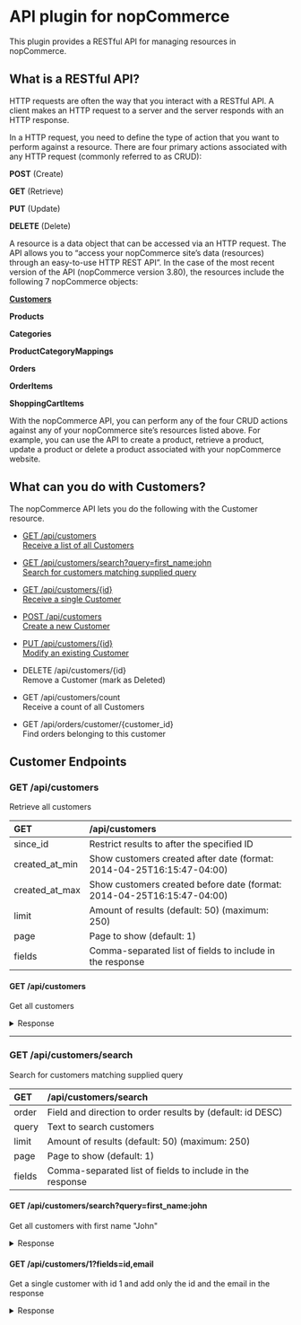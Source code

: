 # API plugin for nopCommerce

This plugin provides a RESTful API for managing resources in nopCommerce.

## What is a RESTful API?


HTTP requests are often the way that you interact with a RESTful API.
A client makes an HTTP request to a server and the server responds with an HTTP response.

In a HTTP request, you need to define the type of action that you want to perform against a resource. There are four primary actions associated with any HTTP request (commonly referred to as CRUD):

**POST** (Create)

**GET** (Retrieve)

**PUT** (Update)

**DELETE** (Delete)

A resource is a data object that can be accessed via an HTTP request. The API allows you to “access your nopCommerce site’s data (resources) through an easy-to-use HTTP REST API”. In the case of the most recent version of the API (nopCommerce version 3.80), the resources include the following 7 nopCommerce objects:

[**Customers**](#what-can-you-do-with-customers)

**Products**

**Categories**

**ProductCategoryMappings**

**Orders**

**OrderItems**

**ShoppingCartItems**

With the nopCommerce API, you can perform any of the four CRUD actions against any of your nopCommerce site’s resources listed above. For example, you can use the API to create a product, retrieve a product, update a product or delete a product associated with your nopCommerce website.

## What can you do with Customers?

The nopCommerce API lets you do the following with the Customer resource.

+ [GET /api/customers  
Receive a list of all Customers](#get-apicustomers)

+ [GET /api/customers/search?query=first_name:john  
Search for customers matching supplied query](#get-apicustomerssearch)

+ [GET /api/customers/{id}  
Receive a single Customer](#get-apicustomersid)

+ [POST /api/customers  
Create a new Customer](#post-apicustomers)

+ [PUT /api/customers/{id}  
Modify an existing Customer](#put-apicustomersid)

+ DELETE /api/customers/{id}  
Remove a Customer (mark as Deleted)

+ GET /api/customers/count  
Receive a count of all Customers

+ GET /api/orders/customer/{customer_id}  
Find orders belonging to this customer

## Customer Endpoints


### GET /api/customers  
Retrieve all customers

|  GET |  /api/customers |
|:---|:---|
|  since_id |  Restrict results to after the specified ID |
|  created_at_min |  Show customers created after date (format: 2014-04-25T16:15:47-04:00) |
|  created_at_max |  Show customers created before date (format: 2014-04-25T16:15:47-04:00) |
|  limit |  Amount of results (default: 50) (maximum: 250) |
|  page |  Page to show (default: 1) |
|  fields |  Comma-separated list of fields to include in the response |

#### GET /api/customers  
Get all customers

<details><summary>Response</summary><p>
```json
         HTTP/1.1 200 OK
         
{
  "customers": [
    {
      "shopping_cart_items": [],
      "billing_address": {
        "id": "1",
        "first_name": "John",
        "last_name": "Smith",
        "email": "admin@yourStore.com",
        "company": "Nop Solutions Ltd",
        "country_id": 1,
        "country": "United States",
        "state_province_id": 40,
        "city": "New York",
        "address1": "21 West 52nd Street",
        "address2": "",
        "zip_postal_code": "10021",
        "phone_number": "12345678",
        "fax_number": "",
        "customer_attributes": null,
        "created_on_utc": "2016-09-30T08:56:13.85",
        "province": "New York"
      },
      "shipping_address": {
        "id": "1",
        "first_name": "John",
        "last_name": "Smith",
        "email": "admin@yourStore.com",
        "company": "Nop Solutions Ltd",
        "country_id": 1,
        "country": "United States",
        "state_province_id": 40,
        "city": "New York",
        "address1": "21 West 52nd Street",
        "address2": "",
        "zip_postal_code": "10021",
        "phone_number": "12345678",
        "fax_number": "",
        "customer_attributes": null,
        "created_on_utc": "2016-09-30T08:56:13.85",
        "province": "New York"
      },
      "addresses": [
        {
          "id": "1",
          "first_name": "John",
          "last_name": "Smith",
          "email": "admin@yourStore.com",
          "company": "Nop Solutions Ltd",
          "country_id": 1,
          "country": "United States",
          "state_province_id": 40,
          "city": "New York",
          "address1": "21 West 52nd Street",
          "address2": "",
          "zip_postal_code": "10021",
          "phone_number": "12345678",
          "fax_number": "",
          "customer_attributes": null,
          "created_on_utc": "2016-09-30T08:56:13.85",
          "province": "New York"
        }
      ],
      "id": "1",
      "username": "admin@yourStore.com",
      "email": "admin@yourStore.com",
      "first_name": "John",
      "last_name": "Smith",
      "admin_comment": null,
      "is_tax_exempt": false,
      "has_shopping_cart_items": false,
      "active": true,
      "deleted": false,
      "is_system_account": false,
      "system_name": null,
      "last_ip_address": "127.0.0.1",
      "created_on_utc": "2016-09-30T08:56:13.443",
      "last_login_date_utc": "2016-10-12T19:59:05.063",
      "last_activity_date_utc": "2016-10-12T19:59:05.137",
      "role_ids": []
    }
  ]
}
```
</p></details>

#### GET /api/customers?updated_at_min=2016-09-30T08:56:13.85  
Get all customers created after a certain date

<details><summary>Response</summary><p>
```json
         HTTP/1.1 200 OK
         
{
  "customers": [
    {
      "shopping_cart_items": [],
      "billing_address": {
        "id": "2",
        "first_name": "Steve",
        "last_name": "Gates",
        "email": "steve_gates@nopCommerce.com",
        "company": "Steve Company",
        "country_id": 1,
        "country": "United States",
        "state_province_id": 9,
        "city": "Los Angeles",
        "address1": "750 Bel Air Rd.",
        "address2": "",
        "zip_postal_code": "90077",
        "phone_number": "87654321",
        "fax_number": "",
        "customer_attributes": null,
        "created_on_utc": "2016-09-30T08:56:13.97",
        "province": "California"
      },
      "shipping_address": {
        "id": "2",
        "first_name": "Steve",
        "last_name": "Gates",
        "email": "steve_gates@nopCommerce.com",
        "company": "Steve Company",
        "country_id": 1,
        "country": "United States",
        "state_province_id": 9,
        "city": "Los Angeles",
        "address1": "750 Bel Air Rd.",
        "address2": "",
        "zip_postal_code": "90077",
        "phone_number": "87654321",
        "fax_number": "",
        "customer_attributes": null,
        "created_on_utc": "2016-09-30T08:56:13.97",
        "province": "California"
      },
      "addresses": [
        {
          "id": "2",
          "first_name": "Steve",
          "last_name": "Gates",
          "email": "steve_gates@nopCommerce.com",
          "company": "Steve Company",
          "country_id": 1,
          "country": "United States",
          "state_province_id": 9,
          "city": "Los Angeles",
          "address1": "750 Bel Air Rd.",
          "address2": "",
          "zip_postal_code": "90077",
          "phone_number": "87654321",
          "fax_number": "",
          "customer_attributes": null,
          "created_on_utc": "2016-09-30T08:56:13.97",
          "province": "California"
        }
      ],
      "id": "2",
      "username": "steve_gates@nopCommerce.com",
      "email": "steve_gates@nopCommerce.com",
      "first_name": "Steve",
      "last_name": "Gates",
      "admin_comment": null,
      "is_tax_exempt": false,
      "has_shopping_cart_items": false,
      "active": true,
      "deleted": false,
      "is_system_account": false,
      "system_name": null,
      "last_ip_address": null,
      "created_on_utc": "2016-09-30T08:56:13.967",
      "last_login_date_utc": null,
      "last_activity_date_utc": "2016-09-30T08:56:13.967",
      "role_ids": []
    }
  ]
}
```
</p></details>

---

### GET /api/customers/search  
Search for customers matching supplied query

|  GET |  /api/customers/search |
|:---|:---|
|  order |  Field and direction to order results by (default: id DESC) |
|  query |  Text to search customers |
|  limit |  Amount of results (default: 50) (maximum: 250) |
|  page |  Page to show (default: 1) |
|  fields |  Comma-separated list of fields to include in the response |

#### GET /api/customers/search?query=first_name:john  
Get all customers with first name "John"

<details><summary>Response</summary><p>
```json
         HTTP/1.1 200 OK
         
{
  "customers": [
    {
      "shopping_cart_items": [],
      "billing_address": {
        "id": "1",
        "first_name": "John",
        "last_name": "Smith",
        "email": "admin@yourStore.com",
        "company": "Nop Solutions Ltd",
        "country_id": 1,
        "country": "United States",
        "state_province_id": 40,
        "city": "New York",
        "address1": "21 West 52nd Street",
        "address2": "",
        "zip_postal_code": "10021",
        "phone_number": "12345678",
        "fax_number": "",
        "customer_attributes": null,
        "created_on_utc": "2016-09-30T08:56:13.85",
        "province": "New York"
      },
      "shipping_address": {
        "id": "1",
        "first_name": "John",
        "last_name": "Smith",
        "email": "admin@yourStore.com",
        "company": "Nop Solutions Ltd",
        "country_id": 1,
        "country": "United States",
        "state_province_id": 40,
        "city": "New York",
        "address1": "21 West 52nd Street",
        "address2": "",
        "zip_postal_code": "10021",
        "phone_number": "12345678",
        "fax_number": "",
        "customer_attributes": null,
        "created_on_utc": "2016-09-30T08:56:13.85",
        "province": "New York"
      },
      "addresses": [
        {
          "id": "1",
          "first_name": "John",
          "last_name": "Smith",
          "email": "admin@yourStore.com",
          "company": "Nop Solutions Ltd",
          "country_id": 1,
          "country": "United States",
          "state_province_id": 40,
          "city": "New York",
          "address1": "21 West 52nd Street",
          "address2": "",
          "zip_postal_code": "10021",
          "phone_number": "12345678",
          "fax_number": "",
          "customer_attributes": null,
          "created_on_utc": "2016-09-30T08:56:13.85",
          "province": "New York"
        }
      ],
      "id": "1",
      "username": "admin@yourStore.com",
      "email": "admin@yourStore.com",
      "first_name": "John",
      "last_name": "Smith",
      "admin_comment": null,
      "is_tax_exempt": false,
      "has_shopping_cart_items": false,
      "active": true,
      "deleted": false,
      "is_system_account": false,
      "system_name": null,
      "last_ip_address": "127.0.0.1",
      "created_on_utc": "2016-09-30T08:56:13.443",
      "last_login_date_utc": "2016-10-12T19:59:05.063",
      "last_activity_date_utc": "2016-10-12T19:59:05.137",
      "role_ids": []
    }
  ]
}
```
</p></details>

---

### GET /api/customers/{id}  
Retrieve customer by specified id

|  GET |  /api/customers/{id} |
|:---|:---|
|  fields |  Comma-separated list of fields to include in the response |

#### GET /api/customers/1  
Get a single customer with id 1

<details><summary>Response</summary><p>
```json
         HTTP/1.1 200 OK
         
{
  "customers": [
    {
      "shopping_cart_items": [],
      "billing_address": {
        "id": "1",
        "first_name": "John",
        "last_name": "Smith",
        "email": "admin@yourStore.com",
        "company": "Nop Solutions Ltd",
        "country_id": 1,
        "country": "United States",
        "state_province_id": 40,
        "city": "New York",
        "address1": "21 West 52nd Street",
        "address2": "",
        "zip_postal_code": "10021",
        "phone_number": "12345678",
        "fax_number": "",
        "customer_attributes": null,
        "created_on_utc": "2016-09-30T08:56:13.85",
        "province": "New York"
      },
      "shipping_address": {
        "id": "1",
        "first_name": "John",
        "last_name": "Smith",
        "email": "admin@yourStore.com",
        "company": "Nop Solutions Ltd",
        "country_id": 1,
        "country": "United States",
        "state_province_id": 40,
        "city": "New York",
        "address1": "21 West 52nd Street",
        "address2": "",
        "zip_postal_code": "10021",
        "phone_number": "12345678",
        "fax_number": "",
        "customer_attributes": null,
        "created_on_utc": "2016-09-30T08:56:13.85",
        "province": "New York"
      },
      "addresses": [
        {
          "id": "1",
          "first_name": "John",
          "last_name": "Smith",
          "email": "admin@yourStore.com",
          "company": "Nop Solutions Ltd",
          "country_id": 1,
          "country": "United States",
          "state_province_id": 40,
          "city": "New York",
          "address1": "21 West 52nd Street",
          "address2": "",
          "zip_postal_code": "10021",
          "phone_number": "12345678",
          "fax_number": "",
          "customer_attributes": null,
          "created_on_utc": "2016-09-30T08:56:13.85",
          "province": "New York"
        }
      ],
      "id": "1",
      "username": "admin@yourStore.com",
      "email": "admin@yourStore.com",
      "first_name": "John",
      "last_name": "Smith",
      "admin_comment": null,
      "is_tax_exempt": false,
      "has_shopping_cart_items": false,
      "active": true,
      "deleted": false,
      "is_system_account": false,
      "system_name": null,
      "last_ip_address": "127.0.0.1",
      "created_on_utc": "2016-09-30T08:56:13.443",
      "last_login_date_utc": "2016-10-12T19:59:05.063",
      "last_activity_date_utc": "2016-10-12T19:59:05.137",
      "role_ids": []
    }
  ]
}
```
</p></details>

#### GET /api/customers/1?fields=id,email  
Get a single customer with id 1 and add only the id and the email in the response

<details><summary>Response</summary><p>
```json
         HTTP/1.1 200 OK
         
{
  "customers": [
    {
      "id": "1",
      "email": "admin@yourStore.com"
    }
  ]
}
```
</p></details>

---

### POST /api/customers  

#### Trying to create a customer without an email or customer role will return an error  
POST /api/customers  
```json
{
  "customer": {
    "email": null,
    "role_ids": [],
  }
}
```

<details><summary>Response</summary><p>
```json
         HTTP/1.1 422 Unprocessable Entity
         
{
  "errors": {
    "RoleIds": [
      "role_ids required"
    ],
    "Email": [
      "'Email' must not be empty.",
      "email can not be empty"
    ]
  }
}
```
</p></details>

#### Create a new customer record  
POST /api/customers  
```json
{
  "customer": {
    "first_name": "Steve",
    "last_name": "Gates",
    "email": "steve.gates@example.com",
    "role_ids": [ 3 ]   
  }
}
```

<details><summary>Response</summary><p>
```json
         HTTP/1.1 200 OK  
         
{
  "customers": [
    {
      "shopping_cart_items": [],
      "billing_address": {
        "id": "0",
        "first_name": null,
        "last_name": null,
        "email": null,
        "company": null,
        "country_id": null,
        "country": null,
        "state_province_id": null,
        "city": null,
        "address1": null,
        "address2": null,
        "zip_postal_code": null,
        "phone_number": null,
        "fax_number": null,
        "customer_attributes": null,
        "created_on_utc": "0001-01-01T00:00:00",
        "province": null
      },
      "shipping_address": {
        "id": "0",
        "first_name": null,
        "last_name": null,
        "email": null,
        "company": null,
        "country_id": null,
        "country": null,
        "state_province_id": null,
        "city": null,
        "address1": null,
        "address2": null,
        "zip_postal_code": null,
        "phone_number": null,
        "fax_number": null,
        "customer_attributes": null,
        "created_on_utc": "0001-01-01T00:00:00",
        "province": null
      },
      "addresses": [],
      "id": "85",
      "username": null,
      "email": "steve.gates@example.com",
      "first_name": "Steve",
      "last_name": "Gates",
      "admin_comment": null,
      "is_tax_exempt": false,
      "has_shopping_cart_items": false,
      "active": true,
      "deleted": false,
      "is_system_account": false,
      "system_name": null,
      "last_ip_address": null,
      "created_on_utc": "2016-10-13T10:36:46.1537491Z",
      "last_login_date_utc": null,
      "last_activity_date_utc": "2016-10-13T10:36:46.1537491Z",
      "role_ids": [
        3
      ]
    }
  ]
}
```
</p></details>

#### Create a new customer record with a billing address  
POST /api/customers  
```json
{
  "customer": {
    "first_name": "Steve",
    "last_name": "Gates",
    "email": "steve.gates@example.com",
    "role_ids": [
      3
    ],
    "billing_address": {
      "first_name": "Steve",
      "last_name": "Gates",
      "email": "steve.gates@example.com",
      "company": "Nop Solutions Ltd",
      "country_id": 1,
      "state_province_id": 40,
      "city": "New York",
      "address1": "21 West 52nd Street",
      "phone_number": "12345678",
      "zip_postal_code": "10021"
    }
  }
}
```

<details><summary>Response</summary><p>
```json
         HTTP/1.1 200 OK  
         
{
  "customers": [
    {
      "shopping_cart_items": [],
      "billing_address": {
        "id": "25",
        "first_name": "Steve",
        "last_name": "Gates",
        "email": "steve.gates@example.com",
        "company": "Nop Solutions Ltd",
        "country_id": 1,
        "country": "United States",
        "state_province_id": 40,
        "city": "New York",
        "address1": "21 West 52nd Street",
        "address2": null,
        "zip_postal_code": "10021",
        "phone_number": "12345678",
        "fax_number": null,
        "customer_attributes": null,
        "created_on_utc": "2016-10-13T11:18:07.7097928Z",
        "province": null
      },
      "shipping_address": {
        "id": "0",
        "first_name": null,
        "last_name": null,
        "email": null,
        "company": null,
        "country_id": null,
        "country": null,
        "state_province_id": null,
        "city": null,
        "address1": null,
        "address2": null,
        "zip_postal_code": null,
        "phone_number": null,
        "fax_number": null,
        "customer_attributes": null,
        "created_on_utc": "0001-01-01T00:00:00",
        "province": null
      },
      "addresses": [],
      "id": "97",
      "username": null,
      "email": "steve.gates@example.com",
      "first_name": "Steve",
      "last_name": "Gates",
      "admin_comment": null,
      "is_tax_exempt": false,
      "has_shopping_cart_items": false,
      "active": true,
      "deleted": false,
      "is_system_account": false,
      "system_name": null,
      "last_ip_address": null,
      "created_on_utc": "2016-10-13T11:18:07.7097928Z",
      "last_login_date_utc": null,
      "last_activity_date_utc": "2016-10-13T11:18:07.7097928Z",
      "role_ids": [
        3
      ]
    }
  ]
}
```
</p></details>

---

### PUT /api/customers/{id}  

#### Add shipping address to an existing customer  
POST /api/customers/97  
```json
{
  "customer": {
    "shipping_address": {
      "first_name": "Steve",
      "last_name": "Gates",
      "email": "steve.gates@example.com",
      "company": "Nop Solutions Ltd",
      "country_id": 1,
      "state_province_id": 40,
      "city": "New York",
      "address1": "21 West 52nd Street",
      "phone_number": "12345678",
      "zip_postal_code": "10021"
    }
  }
}
```

<details><summary>Response</summary><p>
```json
         HTTP/1.1 200 OK
         
{
  "customers": [
    {
      "shopping_cart_items": [],
      "billing_address": {
        "id": "25",
        "first_name": "Steve",
        "last_name": "Gates",
        "email": "steve.gates@example.com",
        "company": "Nop Solutions Ltd",
        "country_id": 1,
        "country": "United States",
        "state_province_id": 40,
        "city": "New York",
        "address1": "21 West 52nd Street",
        "address2": null,
        "zip_postal_code": "10021",
        "phone_number": "12345678",
        "fax_number": null,
        "customer_attributes": null,
        "created_on_utc": "2016-10-13T11:18:07.71",
        "province": "New York"
      },
      "shipping_address": {
        "id": "26",
        "first_name": "Steve",
        "last_name": "Gates",
        "email": "steve.gates@example.com",
        "company": "Nop Solutions Ltd",
        "country_id": 1,
        "country": "United States",
        "state_province_id": 40,
        "city": "New York",
        "address1": "21 West 52nd Street",
        "address2": null,
        "zip_postal_code": "10021",
        "phone_number": "12345678",
        "fax_number": null,
        "customer_attributes": null,
        "created_on_utc": "2016-10-13T12:51:56.207",
        "province": "New York"
      },
      "addresses": [],
      "id": "97",
      "username": null,
      "email": "steve.gates@example.com",
      "first_name": "Steve",
      "last_name": "Gates",
      "admin_comment": null,
      "is_tax_exempt": false,
      "has_shopping_cart_items": false,
      "active": true,
      "deleted": false,
      "is_system_account": false,
      "system_name": null,
      "last_ip_address": null,
      "created_on_utc": "2016-10-13T11:18:07.71",
      "last_login_date_utc": null,
      "last_activity_date_utc": "2016-10-13T11:18:07.71",
      "role_ids": [
        3
      ]
    }
  ]
}
```
</p></details>

#### Update details for a customer  
POST /api/customers/97  
```json
{
  "customer": {
    "admin_comment": "Customer is a great guy"
  }
}
```

<details><summary>Response</summary><p>
```json
         HTTP/1.1 200 OK  
         
{
  "customers": [
    {
      "shopping_cart_items": [],
      "billing_address": {
        "id": "25",
        "first_name": "Steve",
        "last_name": "Gates",
        "email": "steve.gates@example.com",
        "company": "Nop Solutions Ltd",
        "country_id": 1,
        "country": "United States",
        "state_province_id": 40,
        "city": "New York",
        "address1": "21 West 52nd Street",
        "address2": null,
        "zip_postal_code": "10021",
        "phone_number": "12345678",
        "fax_number": null,
        "customer_attributes": null,
        "created_on_utc": "2016-10-13T11:18:07.71",
        "province": "New York"
      },
      "shipping_address": {
        "id": "26",
        "first_name": "Steve",
        "last_name": "Gates",
        "email": "steve.gates@example.com",
        "company": "Nop Solutions Ltd",
        "country_id": 1,
        "country": "United States",
        "state_province_id": 40,
        "city": "New York",
        "address1": "21 West 52nd Street",
        "address2": null,
        "zip_postal_code": "10021",
        "phone_number": "12345678",
        "fax_number": null,
        "customer_attributes": null,
        "created_on_utc": "2016-10-13T12:51:56.207",
        "province": "New York"
      },
      "addresses": [],
      "id": "97",
      "username": null,
      "email": "steve.gates@example.com",
      "first_name": "Steve",
      "last_name": "Gates",
      "admin_comment": "Customer is a good guy",
      "is_tax_exempt": false,
      "has_shopping_cart_items": false,
      "active": true,
      "deleted": false,
      "is_system_account": false,
      "system_name": null,
      "last_ip_address": null,
      "created_on_utc": "2016-10-13T11:18:07.71",
      "last_login_date_utc": null,
      "last_activity_date_utc": "2016-10-13T11:18:07.71",
      "role_ids": [
        3
      ]
    }
  ]
}
```
</p></details>


